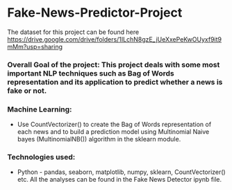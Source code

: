 # Fake-News-Predictor-Project
The dataset for this project can be found here https://drive.google.com/drive/folders/1ILchN8gzE_jUeXxePeKwOUyxf9it9mMm?usp=sharing
### Overall Goal of the project: This project deals with some most important NLP techniques such as Bag of Words representation and its application to predict whether a news is fake or not.
### Machine Learning:
* Use CountVectorizer() to create the Bag of Words representation of each news and to build a prediction model using Multinomial Naive bayes (MultinomialNB()) algorithm in the sklearn module.
### Technologies used:
* Python - pandas, seaborn, matplotlib, numpy, sklearn, CountVectorizer() etc.
All the analyses can be found in the Fake News Detector ipynb file.
